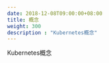 ```yaml
---
date: 2018-12-08T09:00:00+08:00
title: 概念
weight: 300
description : "Kubernetes概念"
---
```


Kubernetes概念

